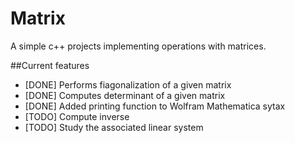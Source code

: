 # Matrix
A simple c++ projects implementing operations with matrices.

##Current features
- [DONE] Performs fiagonalization of a given matrix
- [DONE] Computes determinant of a given matrix
- [DONE] Added printing function to Wolfram Mathematica sytax
- [TODO] Compute inverse
- [TODO] Study the associated linear system

